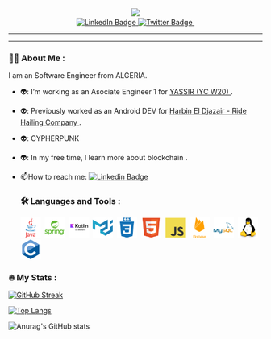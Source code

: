 

<!--
**mohamed00736/mohamed00736** is a ✨ _special_ ✨ repository because its `README.md` (this file) appears on your GitHub profile.

Here are some ideas to get you started:

- 🔭 I’m currently working on ...
- 🌱 I’m currently learning ...
- 👯 I’m looking to collaborate on ...
- 🤔 I’m looking for help with ...
- 💬 Ask me about ...
- 📫 How to reach me: ...
- 😄 Pronouns: ...
- ⚡ Fun fact: ...
-->
<div id="header" align="center">
  <img src="https://media.giphy.com/media/v1.Y2lkPTc5MGI3NjExMjY4YTdjN2EyZjBkZWE2MzY4ODQ5NDkwNDE2MzU3MzFhMmM0ODY0ZSZjdD1n/GqD3oy4smB9j9E3kl4/giphy.gif" width="39%"/>
</div>

<div id="badges"  align="center">
  <a href="https://dz.linkedin.com/in/mohamed-hacine-007">
    <img src="https://img.shields.io/badge/LinkedIn-blue?style=for-the-badge&logo=linkedin&logoColor=white" alt="LinkedIn Badge"/>
  </a>

  <a href="https://twitter.com/MohamedHcnEliot">
    <img src="https://img.shields.io/badge/Twitter-blue?style=for-the-badge&logo=twitter&logoColor=white" alt="Twitter Badge"/>
  </a>
  <img src="https://komarev.com/ghpvc/?username=your-mohamed00736&style=flat-square&color=blue" alt=""  />
</div>
<!-- <h1 align="center">
  <img src="https://media.giphy.com/media/xT9IgzoKnwFNmISR8I/giphy.gif" />
</h1> -->

<!-- <div align="center">
  <img src="https://media.giphy.com/media/dWesBcTLavkZuG35MI/giphy.gif" width="600" height="300"/>
</div> -->

---

---

### :man_technologist: About Me :

I am an Software Engineer from ALGERIA.
  

  - 👽: I’m working as an     Asociate Engineer 1  for  <a  href="https://yassir.com/">  YASSIR (YC W20)  </a> . 

  
  - 👽: Previously worked as an  Android  DEV for  <a  href="https://www.linkedin.com/company/arbin-vtc/"> Harbin El Djazair - Ride Hailing Company </a> . 

- 👽: CYPHERPUNK

- 👽: In my free time, I learn more about blockchain .

- :mailbox:How to reach me: [![Linkedin Badge](https://img.shields.io/badge/-HACINE-blue?style=flat&logo=Linkedin&logoColor=white)](https://dz.linkedin.com/in/mohamed-hacine-007)

  
  ### :hammer_and_wrench: Languages and Tools :
  
  <div>
  <img src="https://github.com/devicons/devicon/blob/master/icons/java/java-original-wordmark.svg" title="Java" alt="Java" width="40" height="40"/>&nbsp;
  <img src="https://github.com/devicons/devicon/blob/master/icons/spring/spring-original-wordmark.svg" title="Spring" alt="Spring" width="40" height="40"/>&nbsp;
    <img src="https://raw.githubusercontent.com/devicons/devicon/1119b9f84c0290e0f0b38982099a2bd027a48bf1/icons/kotlin/kotlin-original-wordmark.svg" title="Kotlin" alt="Kotlin" width="40" height="40"/>&nbsp;
  <img src="https://github.com/devicons/devicon/blob/master/icons/materialui/materialui-original.svg" title="Material UI" alt="Material UI" width="40" height="40"/>&nbsp;
  <img src="https://github.com/devicons/devicon/blob/master/icons/css3/css3-plain-wordmark.svg"  title="CSS3" alt="CSS" width="40" height="40"/>&nbsp;
  <img src="https://github.com/devicons/devicon/blob/master/icons/html5/html5-original.svg" title="HTML5" alt="HTML" width="40" height="40"/>&nbsp;
  <img src="https://github.com/devicons/devicon/blob/master/icons/javascript/javascript-original.svg" title="JavaScript" alt="JavaScript" width="40" height="40"/>&nbsp;
  <img src="https://github.com/devicons/devicon/blob/master/icons/firebase/firebase-plain-wordmark.svg" title="Firebase" alt="Firebase" width="40" height="40"/>&nbsp;
  <img src="https://github.com/devicons/devicon/blob/master/icons/mysql/mysql-original-wordmark.svg" title="MySQL"  alt="MySQL" width="40" height="40"/>&nbsp;
    <img src="https://github.com/devicons/devicon/blob/master/icons/linux/linux-original.svg" title="LINUX"  alt="LINUX" width="40" height="40"/>&nbsp;
  <img src="https://github.com/devicons/devicon/blob/master/icons/c/c-original.svg" title="C"  alt="C" width="40" height="40"/>&nbsp;
</div>
  
  ### :fire: My Stats :
[![GitHub Streak](https://github-readme-streak-stats.herokuapp.com?user=mohamed00736&theme=tokyonight&hide_border=true&date_format=j%20M%5B%20Y%5D)](https://git.io/streak-stats)
  
  [![Top Langs](https://github-readme-stats.vercel.app/api/top-langs/?username=mohamed00736&layout=compact&theme=vision-friendly-dark)](https://github.com/anuraghazra/github-readme-stats)

![Anurag's GitHub stats](https://github-readme-stats.vercel.app/api?username=mohamed00736&show_icons=true&theme=radical)
